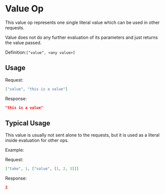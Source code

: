 # Value Op

This value op represents one single literal value which can be used in other requests.

Value does not do any further evaluation of its parameters and just returns the value passed.

Definition:`["value", <any value>]`

## Usage


Request:
```json
["value", "this is a value"]
```


Response:
```json
"this is a value"
```


## Typical Usage

This value is usually not sent alone to the requests, but it is used as a literal inside evaluation for other ops.

Example:

Request:
```json
["take", 1, ["value", [1, 2, 3]]]
```

Response:
```json
2
```